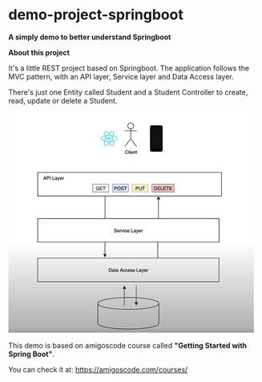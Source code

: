 # demo-project-springboot
**A simply demo to better understand Springboot**

**About this project**

It's a little REST project based on Springboot. The application follows the MVC pattern, with an API layer, Service layer and Data Access layer.

There's just one Entity called Student and a Student Controller to create, read, update or delete a Student.

<img alt="An image that represents the three layers of this application." height="440" src="src/main/resources/image/diagram.jpg" title="demo_application_diagram.jpg" width="490"/>

This demo is based on amigoscode course called **"Getting Started with Spring Boot"**.

You can check it at: https://amigoscode.com/courses/
